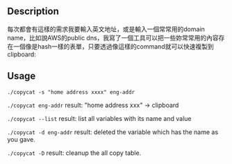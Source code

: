 ## Description
每次都會有這樣的需求我要輸入英文地址，或是輸入一個常常用的domain name，比如說AWS的public dns，我寫了一個工具可以把一些妳常常用的內容存在一個像是hash一樣的表單，只要透過像這樣的command就可以快速複製到clipboard:


## Usage
`./copycat -s "home address xxxx" eng-addr`

`./copycat eng-addr`
result:
"home address xxx" -> clipboard

`./copycat --list`
result:
list all variables with its name and value

`./copycat -d eng-addr`
result:
deleted the variable which has the name as you gave.

`./copycat -D`
result:
cleanup the all copy table.

